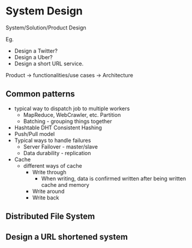 # System Design

System/Solution/Product Design

Eg.
 
- Design a Twitter?
- Design a Uber?
- Design a short URL service.

Product -> functionalities/use cases -> Architecture

## Common patterns

- typical way to dispatch job to multiple workers
  - MapReduce, WebCrawler, etc. Partition
  - Batching - grouping things together
- Hashtable DHT Consistent Hashing
- Push/Pull model
- Typical ways to handle failures
  - Server Failover - master/slave
  - Data durability - replication
- Cache
  - different ways of cache
    - Write through
      - When writing, data is confirmed written after being written cache and memory
    - Write around
    - Write back
 
## Distributed File System
## Design a URL shortened system
